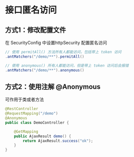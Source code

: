 # 接口匿名访问

## 方式1：修改配置文件
在 SecurityConfig 中设置httpSecurity 配置匿名访问
```java
// 使用 permitAll() 方法所有人都能访问，包括带上 token 访问
.antMatchers("/demo/**").permitAll()

// 使用 anonymous() 所有人都能访问，但是带上 token 访问后会报错
.antMatchers("/demo/**").anonymous()
```

## 方式2：使用注解 @Anonymous
可作用于类或者方法
```java
@RestController
@RequestMapping("/demo")
@Anonymous
public class DemoController {

    @GetMapping
    public AjaxResult demo() {
        return AjaxResult.success("ok");
    }
}
```